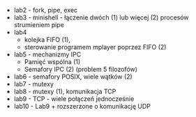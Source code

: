 * lab2 - fork, pipe, exec
* lab3 - minishell - łączenie dwóch (1) lub więcej (2) procesów strumieniem pipe
* lab4
  * kolejka FIFO (1),
  * sterowanie programem mplayer poprzez FIFO (2)
* lab5 - mechanizmy IPC
  * Pamięć wspólna (1)
  * Semafory IPC (2) (problem 5 filozofów)
* lab6 - semafory POSIX, wiele wątków (2)
* lab7 - mutexy
* lab8 - mutexy (1), komunikacja TCP
* lab9 - TCP - wiele połączeń jednocześnie
* lab10 - Lab9 + rozszerzone o komunikację UDP